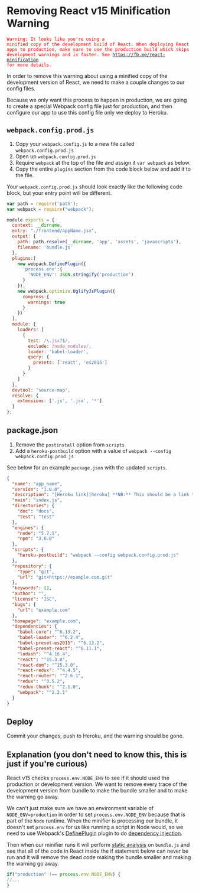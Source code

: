 # Removing React v15 Minification Warning

<code style="color: red">Warning: It looks like you're using a minified copy of the development build of React. When deploying React apps to production, make sure to use the production build which skips development warnings and is faster. See https://fb.me/react-minification for more details.
</code>

In order to remove this warning about using a minified copy of the development version of React, we need to make a couple changes to our config files.

Because we only want this process to happen in production, we are going to
create a special Webpack config file just for production, and then configure our
app to use this config file only we deploy to Heroku.

## `webpack.config.prod.js`

1. Copy your `webpack.config.js` to a new file called `webpack.config.prod.js`
2. Open up `webpack.config.prod.js`
3. Require `webpack` at the top of the file and assign it `var webpack` as below.
4. Copy the entire `plugins` section from the code block below and add it to the
   file.

Your `webpack.config.prod.js` should look exactly like the following code block, but your entry
point will be different.


```js
var path = require('path');
var webpack = require("webpack");

module.exports = {
  context: __dirname,
  entry: "./frontend/appName.jsx",
  output: {
    path: path.resolve(__dirname, 'app', 'assets', 'javascripts'),
    filename: 'bundle.js'
  },
  plugins:[
    new webpack.DefinePlugin({
      'process.env':{
        'NODE_ENV': JSON.stringify('production')
      }
    }),
    new webpack.optimize.UglifyJsPlugin({
      compress:{
        warnings: true
      }
    })
  ],
  module: {
    loaders: [
      {
        test: /\.jsx?$/,
        exclude: /node_modules/,
        loader: 'babel-loader',
        query: {
          presets: ['react', 'es2015']
        }
      }
    ]
  },
  devtool: 'source-map',
  resolve: {
    extensions: ['.js', '.jsx', '*']
  }
};
```

## package.json
1. Remove the `postinstall` option from `scripts`
2. Add a `heroku-postbuild` option with a value of `webpack --config
   webpack.config.prod.js`

See below for an example `package.json` with the updated `scripts`.

```json
{
  "name": "app_name",
  "version": "1.0.0",
  "description": "[Heroku link][heroku] **NB:** This should be a link to your production site",
  "main": "index.js",
  "directories": {
    "doc": "docs",
    "test": "test"
  },
  "engines": {
    "node": "5.7.1",
    "npm": "3.6.0"
  },
  "scripts": {
    "heroku-postbuild": "webpack --config webpack.config.prod.js"
  },
  "repository": {
    "type": "git",
    "url": "git+https://example.com.git"
  },
  "keywords": [],
  "author": "",
  "license": "ISC",
  "bugs": {
    "url": "example.com"
  },
  "homepage": "example.com",
  "dependencies": {
    "babel-core": "^6.13.2",
    "babel-loader": "^6.2.4",
    "babel-preset-es2015": "^6.13.2",
    "babel-preset-react": "^6.11.1",
    "lodash": "^4.16.4",
    "react": "^15.3.0",
    "react-dom": "^15.3.0",
    "react-redux": "^4.4.5",
    "react-router": "^2.6.1",
    "redux": "^3.5.2",
    "redux-thunk": "^2.1.0",
    "webpack": "^2.2.1"
  }
}
```

## Deploy
Commit your changes, push to Heroku, and the warning should be gone.

## Explanation (you don't need to know this, this is just if you're curious)

React v15 checks `process.env.NODE_ENV` to see if it should used the
production or development version. We want to remove every trace of the
development version from bundle to make the bundle smaller and to make the
warning go away.

We can't just make sure we have an environment variable of `NODE_ENV=production`
in order to set `process.env.NODE_ENV` because that is part of the `Node`
runtime. When the minifier is processing our bundle, it doesn't set
`process.env` for us like running a script in Node would, so we need to use Webpack's
[DefinePlugin][webpack-define-plugin]
plugin to do [dependency injection][dependency-injection].

Then when our minifier runs it will perform [static
analysis][static-analysis] on `bundle.js`
and see that all of the code in React inside the if statement below can never be
run and it will remove the dead code making the bundle smaller and making the
warning go away.

```js
if("production" !== process.env.NODE_ENV) {
//...
}
```

[webpack-define-plugin]: https://webpack.js.org/plugins/define-plugin
[dependency-injection]: https://en.wikipedia.org/wiki/Dependency_injection
[static-analysis]: https://en.wikipedia.org/wiki/Static_program_analysis
